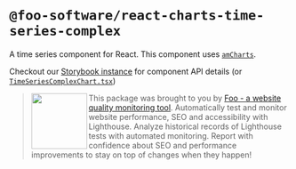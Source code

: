 # `@foo-software/react-charts-time-series-complex`

A time series component for React. This component uses [`amCharts`](https://www.amcharts.com).

Checkout our [Storybook instance](https://foo-software.github.io/foo-react-charts/) for component API details (or [`TimeSeriesComplexChart.tsx`](./src/TimeSeriesComplexChart.tsx))

> <img src="https://lighthouse-check.s3.amazonaws.com/images/logo-simple-blue-light-512.png" width="100" height="100" align="left" /> This package was brought to you by [Foo - a website quality monitoring tool](https://www.foo.software). Automatically test and monitor website performance, SEO and accessibility with Lighthouse. Analyze historical records of Lighthouse tests with automated monitoring. Report with confidence about SEO and performance improvements to stay on top of changes when they happen!